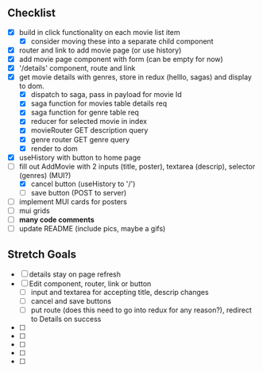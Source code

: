## Checklist

- [x] build in click functionality on each movie list item
    - [x] consider moving these into a separate child component
- [x] router and link to add movie page (or use history)
- [x] add movie page component with form (can be empty for now)
- [x] '/details' component, route and link
- [x] get movie details with genres, store in redux (helllo, sagas) and display to dom.
    - [x] dispatch to saga, pass in payload for movie Id
    - [x] saga function for movies table details req
    - [x] saga function for genre table req
    - [x] reducer for selected movie in index
    - [x] movieRouter GET description query
    - [x] genre router GET genre query
    - [x] render to dom
- [x] useHistory with button to home page
- [ ] fill out AddMovie with 2 inputs (title, poster), textarea (descrip), selector (genres) (MUI?)
    - [x] cancel button (useHistory to '/')
    - [ ] save button (POST to server)
- [ ] implement MUI cards for posters
- [ ] mui grids
- [ ] __**many code comments**__
- [ ] update README (include pics, maybe a gifs)

## Stretch Goals

- [ ] details stay on page refresh
- [ ] Edit component, router, link or button
    - [ ] input and textarea for accepting title, descrip changes
    - [ ] cancel and save buttons
    - [ ] put route (does this need to go into redux for any reason?), redirect to Details on success
- [ ] 
- [ ] 
- [ ] 
- [ ] 
- [ ] 
